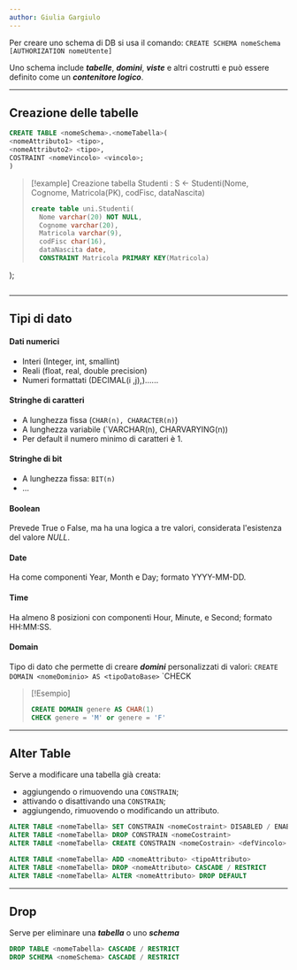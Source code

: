 ```yaml
---
author: Giulia Gargiulo
---
```

Per creare uno schema di DB si usa il comando:
`CREATE SCHEMA nomeSchema [AUTHORIZATION nomeUtente]`

Uno schema include ***tabelle***, ***domini***, ***viste*** e altri costrutti e può essere definito come un ***contenitore logico***.

---
## Creazione delle tabelle

```SQL
CREATE TABLE <nomeSchema>.<nomeTabella>(
<nomeAttributo1> <tipo>,
<nomeAttributo2> <tipo>,
COSTRAINT <nomeVincolo> <vincolo>;
)
```

>[!example]
>Creazione tabella Studenti : S $\leftarrow$ Studenti(Nome, Cognome, Matricola(PK), codFisc, dataNascita)
>```SQL
>create table uni.Studenti(  
>	Nome varchar(20) NOT NULL,  
>	Cognome varchar(20),  
>	Matricola varchar(9),
>	codFisc char(16),
>	dataNascita date,
>	CONSTRAINT Matricola PRIMARY KEY(Matricola)  
);
>```

---
## Tipi di dato
#### Dati numerici
- Interi (Integer, int, smallint)
- Reali (float, real, double precision)
- Numeri formattati (DECIMAL(i ,j),)......

#### Stringhe di caratteri
- A lunghezza fissa (`CHAR(n), CHARACTER(n)`)
- A lunghezza variabile (`VARCHAR(n), CHARVARYING(n))
- Per default il numero minimo di caratteri è 1.

#### Stringhe di bit
- A lunghezza fissa: `BIT(n)`
- ...

#### Boolean
Prevede True o False, ma ha una logica a tre valori, considerata l'esistenza del valore $NULL$.

#### Date
Ha come componenti Year, Month e Day; formato YYYY-MM-DD.

#### Time
Ha almeno 8 posizioni con componenti Hour, Minute, e Second; formato HH:MM:SS.

#### Domain
Tipo di dato che permette di creare ***domini*** personalizzati di valori:
`CREATE DOMAIN <nomeDominio> AS <tipoDatoBase>`
`CHECK <vincolo>

>[!Esempio]
>
>```SQL
>CREATE DOMAIN genere AS CHAR(1)
>CHECK genere = 'M' or genere = 'F'

---
## Alter Table
Serve a modificare una tabella già creata:
- aggiungendo o rimuovendo una `CONSTRAIN`;
- attivando o disattivando una `CONSTRAIN`;
- aggiungendo, rimuovendo o modificando un attributo.

```SQL
ALTER TABLE <nomeTabella> SET CONSTRAIN <nomeCostraint> DISABLED / ENABLED
ALTER TABLE <nomeTabella> DROP CONSTRAIN <nomeCostraint>
ALTER TABLE <nomeTabella> CREATE CONSTRAIN <nomeCostrain> <defVincolo>

ALTER TABLE <nomeTabella> ADD <nomeAttributo> <tipoAttributo>
ALTER TABLE <nomeTabella> DROP <nomeAttributo> CASCADE / RESTRICT
ALTER TABLE <nomeTabella> ALTER <nomeAttributo> DROP DEFAULT
```
---
## Drop
Serve per eliminare una ***tabella*** o uno ***schema***

```SQL
DROP TABLE <nomeTabella> CASCADE / RESTRICT
DROP SCHEMA <nomeSchema> CASCADE / RESTRICT
```
